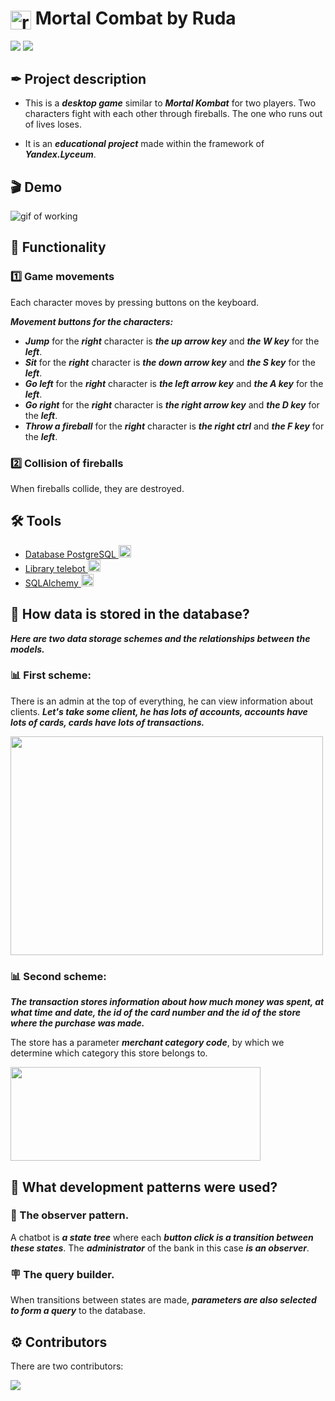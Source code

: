 <h1><img align="center" src="https://user-images.githubusercontent.com/57627872/213796048-097be178-94ce-42c0-b944-cbaa1da320f0.png" height="30" width="33"" alt="rudadadadada" height="30" width="40" /> Mortal Combat by Ruda</h1>

<a href="https://www.python.org/"><img src="https://img.shields.io/badge/python-3.11-brightgreen"></a>
<a href="https://www.pygame.org/"><img src="https://img.shields.io/badge/Powered%20by-Pygame-yellow"/></a>

## ✒ Project description

- This is a ***desktop game*** similar to ***Mortal Kombat*** for two players. Two characters fight with each other through fireballs. The one who runs out of lives loses.

- It is an ***educational project*** made within the framework of ***Yandex.Lyceum***.

## 🎬 Demo
![gif of working](https://user-images.githubusercontent.com/57627872/213806720-d773cd0f-2c2e-40eb-86ce-529538a0d3d6.gif)

## 🧩 Functionality

### 1️⃣ Game movements

Each character moves by pressing buttons on the keyboard. 

***Movement buttons for the characters:***
- ***Jump*** for the ***right*** character is ***the up arrow key*** and ***the W key*** for the ***left***. 
- ***Sit*** for the ***right*** character is ***the down arrow key*** and ***the S key*** for the ***left***.
- ***Go left*** for the ***right*** character is ***the left arrow key*** and ***the A key*** for the ***left***.
- ***Go right*** for the ***right*** character is ***the right arrow key*** and ***the D key*** for the ***left***.
- ***Throw a fireball*** for the ***right*** character is ***the right ctrl*** and ***the F key*** for the ***left***.

### 2️⃣ Collision of fireballs

When fireballs collide, they are destroyed.
  
  
## 🛠️ Tools
- <a href="https://www.postgresql.org/">Database PostgreSQL <img src="https://user-images.githubusercontent.com/57627872/213761059-d18cd77b-29b9-4e20-8f14-3efb384594de.png" height="20" width="20"></a>
- <a href="https://pypi.org/project/pyTelegramBotAPI/">Library telebot <img src="https://user-images.githubusercontent.com/57627872/213766820-75929ee4-6ec0-449e-9d6a-93615fbadb52.png" height="20" width="20"></a>
- <a href="https://www.sqlalchemy.org/">SQLAlchemy <img src="https://user-images.githubusercontent.com/57627872/213767906-ed3861b2-dd7b-4fa4-b626-4808e3b67a13.png" height= "20" width="20"></a>

## 🧮 How data is stored in the database?
***Here are two data storage schemes and the relationships between the models.***

### 📊 First scheme:

There is an admin at the top of everything, he can view information about clients. ***Let's take some client, he has lots of accounts, accounts have lots of cards, cards have lots of transactions.***

<img src="https://user-images.githubusercontent.com/57627872/212759769-a12e421f-786b-4426-a3fb-6176452d8265.png" height="350" width="500">


### 📊 Second scheme:

***The transaction stores information about how much money was spent, at what time and date, the id of the card number and the id of the store where the purchase was made.*** 

The store has a parameter ***merchant category code***, by which we determine which category this store belongs to.

<img src="https://user-images.githubusercontent.com/57627872/212759935-a8ffbf1b-a6e2-475b-8c5f-fbaab46a546f.png" height="150" width="400">

## 📄 What development patterns were used?

### 👀 The observer pattern.

A chatbot is ***a state tree*** where each ***button click is a transition between these states***. The ***administrator*** of the bank in this case ***is an observer***.

### 🪧 The query builder.

When transitions between states are made, ***parameters are also selected to form a query*** to the database.

## ⚙️ Contributors
There are two contributors:

<a href = "https://github.com/rudadadadada/bank_transactions/graphs/contributors">
<img src = "https://contrib.rocks/image?repo=rudadadadada/bank_transactions"/>
</a>
